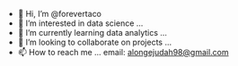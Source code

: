 - 👋 Hi, I’m @forevertaco
- 👀 I’m interested in data science ...
- 🌱 I’m currently learning data analytics ...
- 💞️ I’m looking to collaborate on projects ...
- 📫 How to reach me ... email: alongejudah98@gmail.com

<!---
forevertaco/forevertaco is a ✨ special ✨ repository because its `README.md` (this file) appears on your GitHub profile.
You can click the Preview link to take a look at your changes.
--->
